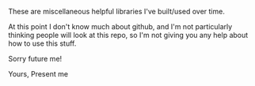 These are miscellaneous helpful libraries I've built/used over time.

At this point I don't know much about github, and I'm not particularly
thinking people will look at this repo, so I'm not giving you any help
about how to use this stuff.

Sorry future me!

Yours,
Present me